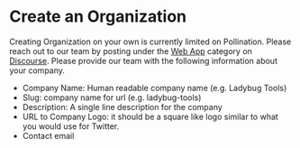 # Create an Organization



Creating Organization on your own is currently limited on Pollination. Please reach out to our team by posting under the [Web App](https://discourse.pollination.cloud/c/web-app/8) category on [Discourse](https://discourse.pollination.cloud/). Please provide our team with the following information about your company.

* Company Name: Human readable company name \(e.g. Ladybug Tools\)
* Slug: company name for url \(e.g. ladybug-tools\)
* Description: A single line description for the company
* URL to Company Logo: it should be a square like logo similar to what you would use for Twitter.
* Contact email

